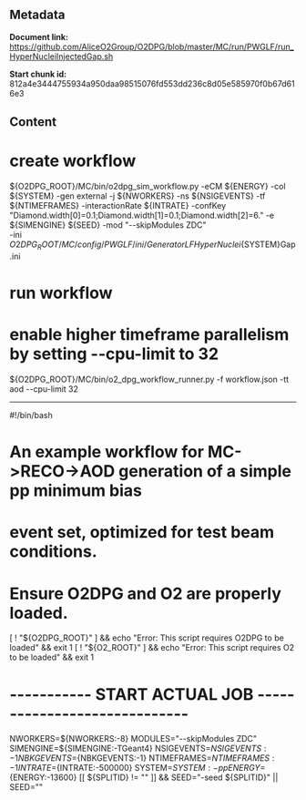 ## Metadata

**Document link:** https://github.com/AliceO2Group/O2DPG/blob/master/MC/run/PWGLF/run_HyperNucleiInjectedGap.sh

**Start chunk id:** 812a4e3444755934a950daa98515076fd553dd236c8d05e585970f0b67d616e3

## Content

# create workflow
${O2DPG_ROOT}/MC/bin/o2dpg_sim_workflow.py -eCM ${ENERGY} -col ${SYSTEM} -gen external -j ${NWORKERS} -ns ${NSIGEVENTS} -tf ${NTIMEFRAMES} -interactionRate ${INTRATE} -confKey "Diamond.width[0]=0.1;Diamond.width[1]=0.1;Diamond.width[2]=6." -e ${SIMENGINE} ${SEED} -mod "--skipModules ZDC" \
        -ini ${O2DPG_ROOT}/MC/config/PWGLF/ini/GeneratorLFHyperNuclei${SYSTEM}Gap.ini

# run workflow
# enable higher timeframe parallelism by setting --cpu-limit to 32
${O2DPG_ROOT}/MC/bin/o2_dpg_workflow_runner.py -f workflow.json -tt aod --cpu-limit 32

---

#!/bin/bash

#
# An example workflow for MC->RECO->AOD generation of a simple pp minimum bias
# event set, optimized for test beam conditions.

# Ensure O2DPG and O2 are properly loaded.
[ ! "${O2DPG_ROOT}" ] && echo "Error: This script requires O2DPG to be loaded" && exit 1
[ ! "${O2_ROOT}" ] && echo "Error: This script requires O2 to be loaded" && exit 1


# ----------- START ACTUAL JOB  -----------------------------

NWORKERS=${NWORKERS:-8}
MODULES="--skipModules ZDC"
SIMENGINE=${SIMENGINE:-TGeant4}
NSIGEVENTS=${NSIGEVENTS:-1}
NBKGEVENTS=${NBKGEVENTS:-1}
NTIMEFRAMES=${NTIMEFRAMES:-1}
INTRATE=${INTRATE:-500000}
SYSTEM=${SYSTEM:-pp}
ENERGY=${ENERGY:-13600}
[[ ${SPLITID} != "" ]] && SEED="-seed ${SPLITID}" || SEED=""